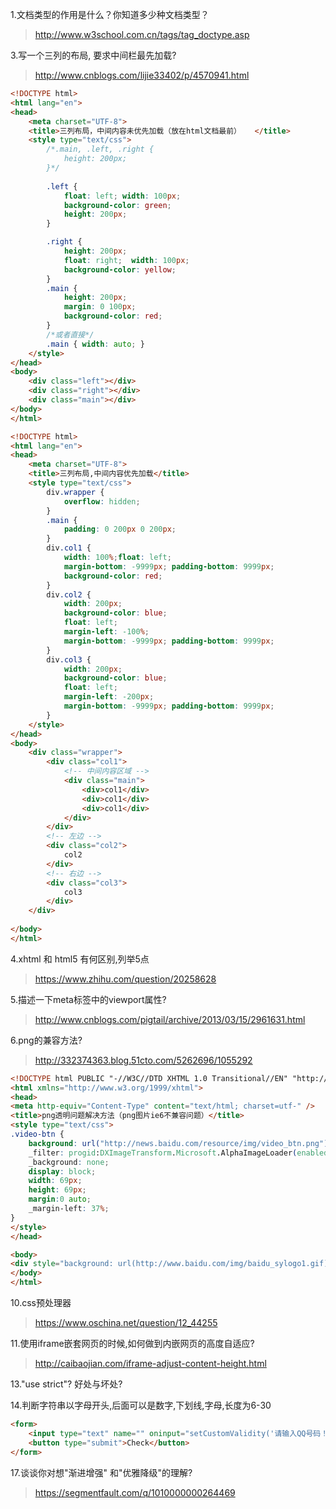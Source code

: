 1.文档类型的作用是什么？你知道多少种文档类型？
>http://www.w3school.com.cn/tags/tag_doctype.asp

3.写一个三列的布局, 要求中间栏最先加载?
>http://www.cnblogs.com/lijie33402/p/4570941.html

```html
<!DOCTYPE html>
<html lang="en">
<head>
    <meta charset="UTF-8">
    <title>三列布局，中间内容未优先加载（放在html文档最前）   </title>
    <style type="text/css">
        /*.main, .left, .right {
            height: 200px;
        }*/
        
        .left {
            float: left; width: 100px;
            background-color: green;
            height: 200px;
        }

        .right {
            height: 200px;
            float: right;  width: 100px;
            background-color: yellow;
        }
        .main {
            height: 200px;
            margin: 0 100px;
            background-color: red;
        }
        /*或者直接*/
        .main { width: auto; }
    </style>
</head>
<body>
    <div class="left"></div>
    <div class="right"></div>
    <div class="main"></div>
</body>
</html>
```

```html
<!DOCTYPE html>
<html lang="en">
<head>
    <meta charset="UTF-8">
    <title>三列布局,中间内容优先加载</title>
    <style type="text/css">
        div.wrapper {
            overflow: hidden;
        }
        .main {
            padding: 0 200px 0 200px;
        }
        div.col1 {
            width: 100%;float: left;
            margin-bottom: -9999px; padding-bottom: 9999px;
            background-color: red;
        }
        div.col2 {
            width: 200px;
            background-color: blue;
            float: left;
            margin-left: -100%;
            margin-bottom: -9999px; padding-bottom: 9999px;
        }
        div.col3 {
            width: 200px;
            background-color: blue;
            float: left;
            margin-left: -200px;
            margin-bottom: -9999px; padding-bottom: 9999px;
        }
    </style>
</head>
<body>
    <div class="wrapper">
        <div class="col1">
            <!-- 中间内容区域 -->
            <div class="main">
                <div>col1</div>
                <div>col1</div>
                <div>col1</div>
            </div>
        </div>
        <!-- 左边 -->
        <div class="col2">
            col2
        </div>
        <!-- 右边 -->
        <div class="col3">
            col3
        </div>      
    </div>
    
</body>
</html>
```

4.xhtml 和 html5 有何区别,列举5点
>https://www.zhihu.com/question/20258628

5.描述一下meta标签中的viewport属性?
>http://www.cnblogs.com/pigtail/archive/2013/03/15/2961631.html

6.png的兼容方法?
>http://332374363.blog.51cto.com/5262696/1055292

```html
<!DOCTYPE html PUBLIC "-//W3C//DTD XHTML 1.0 Transitional//EN" "http://www.w3.org/TR/xhtml1/DTD/xhtml1-transitional.dtd">
<html xmlns="http://www.w3.org/1999/xhtml">
<head>
<meta http-equiv="Content-Type" content="text/html; charset=utf-" />
<title>png透明问题解决方法（png图片ie6不兼容问题）</title>
<style type="text/css">
.video-btn {
    background: url("http://news.baidu.com/resource/img/video_btn.png") no-repeat;
    _filter: progid:DXImageTransform.Microsoft.AlphaImageLoader(enabled='true',sizingMethod='scale',src='http://news.baidu.com/resource/img/video_btn.png');
    _background: none;
    display: block;
    width: 69px;
    height: 69px;
    margin:0 auto;
    _margin-left: 37%;
}
</style>
</head>

<body>
<div style="background: url(http://www.baidu.com/img/baidu_sylogo1.gif); width:270px; height:129px; padding-top:25px;"><span class="video-btn"></span></div>
</body>
</html>
```

10.css预处理器
>https://www.oschina.net/question/12_44255

11.使用iframe嵌套网页的时候,如何做到内嵌网页的高度自适应?
>http://caibaojian.com/iframe-adjust-content-height.html

13."use strict"? 好处与坏处?

14.判断字符串以字母开头,后面可以是数字,下划线,字母,长度为6-30
```html
<form>
    <input type="text" name="" oninput="setCustomValidity('请输入QQ号码！');" pattern="/^[a-zA-Z]\w{4,19}$/" required>
    <button type="submit">Check</button>
</form>
```

17.谈谈你对想"渐进增强" 和"优雅降级"的理解?
>https://segmentfault.com/q/1010000000264469